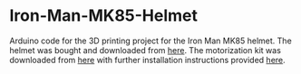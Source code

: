 # Iron-Man-MK85-Helmet
Arduino code for the 3D printing project for the Iron Man MK85 helmet.
The helmet was bought and downloaded from [here](https://www.cgtrader.com/3d-print-models/art/other/avengers-iron-man-mark85-mk85-helmet).
The motorization kit was downloaded from [here](https://www.thingiverse.com/thing:4607836) with further installation instructions provided [here](https://www.youtube.com/watch?v=JB-ZJZBsHCU). 
